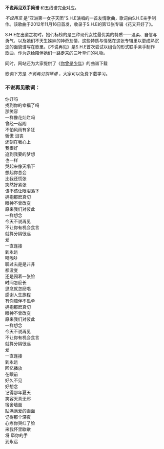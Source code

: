 

**不说再见双手简谱** 和五线谱完全对应。

_不说再见_
是“亚洲第一女子天团”S.H.E演唱的一首友情歌曲，歌词由S.H.E亲手制作。该歌曲于2012年11月16日首发，收录于S.H.E的第13张专辑《花又开好了》。

S.H.E在出道之初时，她们标榜的是三种现代女性最优美的特质——温柔、自信与勇气，以及她们不天生姊妹的神奇友情，这些特质与情感在这张专辑里以更成熟沉淀的面貌谱写在歌里。《不说再见》是S.H.E首次尝试以组合的形式联手亲手制作歌曲，作为送给陪伴她们一路走来的三叶草们的礼物。

同时，网站还为大家提供了《[你曾是少年](Music-9804-你曾是少年-少年班主题曲.html "你曾是少年")》的曲谱下载

歌词下方是 _不说再见钢琴谱_ ，大家可以免费下载学习。

### 不说再见歌词：

你好吗  
找到你的幸福了吗  
那笑容  
一样像花灿烂吗  
曾经一起闯  
不怕风雨有多狂  
骄傲 沮丧  
还刻在我心上  
我很好  
追到我要的梦想  
也一样  
哭起来像天塌下  
想起你总会  
比我还慌张  
突然好紧张  
该不该让眼泪落下  
拥抱那麽真切  
眼神不曾改变  
原来我们对彼此  
一样想念  
今天不说再见  
不让你有机会食言  
就算分隔很远  
爱  
一直连接  
到永远  
喝咖啡  
聊过去是是非非  
都没变  
还是园着一张脸  
时间怎麽长  
思念就怎麽唱  
感谢人生旅程  
有你陪伴不孤单  
拥抱那麽真切  
眼神不曾改变  
原来我们对彼此  
一样想念  
今天不说再见  
不让你有机会食言  
就算分隔很远  
爱  
一直连接  
到永远  
回忆播放  
在眼前  
好久不见  
好想念  
记得那年夏天  
笑容天真无邪  
宿舍墙面  
贴满满爱的画面  
记得那个深夜  
心疼你哭红了脸  
来我怀里歇歇  
将 牵你的手  
到永远

